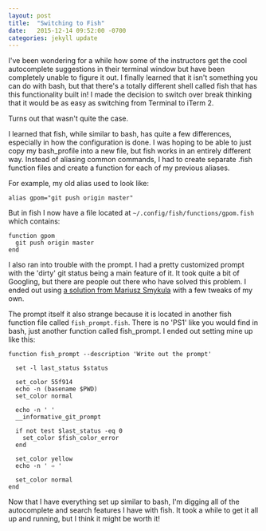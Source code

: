 ```yaml
---
layout: post
title:  "Switching to Fish"
date:   2015-12-14 09:52:00 -0700
categories: jekyll update
---
```


I've been wondering for a while how some of the instructors get the cool autocomplete suggestions in their terminal window but have been completely unable to figure it out. I finally learned that it isn't something you can do with bash, but that there's a totally different shell called fish that has this functionality built in! I made the decision to switch over break thinking that it would be as easy as switching from Terminal to iTerm 2.

Turns out that wasn't quite the case.

I learned that fish, while similar to bash, has quite a few differences, especially in how the configuration is done. I was hoping to be able to just copy my bash_profile into a new file, but fish works in an entirely different way. Instead of aliasing common commands, I had to create separate .fish function files and create a function for each of my previous aliases.

For example, my old alias used to look like:

```
alias gpom="git push origin master"
```

But in fish I now have a file located at `~/.config/fish/functions/gpom.fish` which contains:

```
function gpom
  git push origin master
end
```

I also ran into trouble with the prompt. I had a pretty customized prompt with the 'dirty' git status being a main feature of it. It took quite a bit of Googling, but there are people out there who have solved this problem. I ended out using [a solution from Mariusz Smykula](https://github.com/mariuszs/informative_git_prompt/blob/master/__informative_git_prompt.fish) with a few tweaks of my own.

The prompt itself it also strange because it is located in another fish function file called `fish_prompt.fish`. There is no 'PS1' like you would find in bash, just another function called fish_prompt. I ended out setting mine up like this:

```
function fish_prompt --description 'Write out the prompt'

  set -l last_status $status

  set_color 55f914
  echo -n (basename $PWD)
  set_color normal

  echo -n ' '
  __informative_git_prompt

  if not test $last_status -eq 0
    set_color $fish_color_error
  end

  set_color yellow
  echo -n ' ➾ '

  set_color normal
end
```

Now that I have everything set up similar to bash, I'm digging all of the autocomplete and search features I have with fish. It took a while to get it all up and running, but I think it might be worth it!
